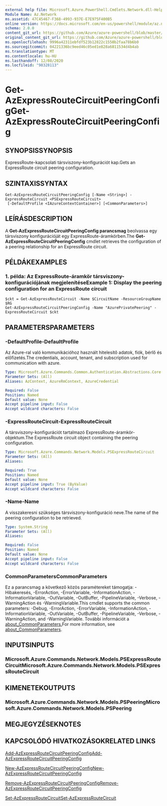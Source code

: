 ```yaml
---
external help file: Microsoft.Azure.PowerShell.Cmdlets.Network.dll-Help.xml
Module Name: Az.Network
ms.assetid: 47C45467-F368-4993-937E-E7E975F400B5
online version: https://docs.microsoft.com/en-us/powershell/module/az.network/get-azexpressroutecircuitpeeringconfig
schema: 2.0.0
content_git_url: https://github.com/Azure/azure-powershell/blob/master/src/Network/Network/help/Get-AzExpressRouteCircuitPeeringConfig.md
original_content_git_url: https://github.com/Azure/azure-powershell/blob/master/src/Network/Network/help/Get-AzExpressRouteCircuitPeeringConfig.md
ms.openlocfilehash: 9996a42311ebfdf523b12822c1550b2faa78b6b0
ms.sourcegitcommit: 04221336bc9eed46c05ed1e828a6811534d4b4ab
ms.translationtype: MT
ms.contentlocale: hu-HU
ms.lasthandoff: 12/08/2020
ms.locfileid: "98328113"
---
```

# <span data-ttu-id="03fd9-101">Get-AzExpressRouteCircuitPeeringConfig</span><span class="sxs-lookup"><span data-stu-id="03fd9-101">Get-AzExpressRouteCircuitPeeringConfig</span></span>

## <span data-ttu-id="03fd9-102">SYNOPSIS</span><span class="sxs-lookup"><span data-stu-id="03fd9-102">SYNOPSIS</span></span>
<span data-ttu-id="03fd9-103">ExpressRoute-kapcsolati társviszony-konfigurációt kap.</span><span class="sxs-lookup"><span data-stu-id="03fd9-103">Gets an ExpressRoute circuit peering configuration.</span></span>

## <span data-ttu-id="03fd9-104">SZINTAXIS</span><span class="sxs-lookup"><span data-stu-id="03fd9-104">SYNTAX</span></span>

```
Get-AzExpressRouteCircuitPeeringConfig [-Name <String>] -ExpressRouteCircuit <PSExpressRouteCircuit>
 [-DefaultProfile <IAzureContextContainer>] [<CommonParameters>]
```

## <span data-ttu-id="03fd9-105">LEÍRÁS</span><span class="sxs-lookup"><span data-stu-id="03fd9-105">DESCRIPTION</span></span>
<span data-ttu-id="03fd9-106">A **Get-AzExpressRouteCircuitPeeringConfig parancsmag** beolvassa egy társviszony konfigurációját egy ExpressRoute-áramkörben.</span><span class="sxs-lookup"><span data-stu-id="03fd9-106">The **Get-AzExpressRouteCircuitPeeringConfig** cmdlet retrieves the configuration of a peering relationship for an ExpressRoute circuit.</span></span>

## <span data-ttu-id="03fd9-107">PÉLDÁK</span><span class="sxs-lookup"><span data-stu-id="03fd9-107">EXAMPLES</span></span>

### <span data-ttu-id="03fd9-108">1. példa: Az ExpressRoute-áramkör társviszony-konfigurációjának megjelenítése</span><span class="sxs-lookup"><span data-stu-id="03fd9-108">Example 1: Display the peering configuration for an ExpressRoute circuit</span></span>
```
$ckt = Get-AzExpressRouteCircuit -Name $CircuitName -ResourceGroupName $RG
Get-AzExpressRouteCircuitPeeringConfig -Name "AzurePrivatePeering" -ExpressRouteCircuit $ckt
```

## <span data-ttu-id="03fd9-109">PARAMETERS</span><span class="sxs-lookup"><span data-stu-id="03fd9-109">PARAMETERS</span></span>

### <span data-ttu-id="03fd9-110">-DefaultProfile</span><span class="sxs-lookup"><span data-stu-id="03fd9-110">-DefaultProfile</span></span>
<span data-ttu-id="03fd9-111">Az Azure-ral való kommunikációhoz használt hitelesítő adatok, fiók, bérlő és előfizetés.</span><span class="sxs-lookup"><span data-stu-id="03fd9-111">The credentials, account, tenant, and subscription used for communication with azure.</span></span>

```yaml
Type: Microsoft.Azure.Commands.Common.Authentication.Abstractions.Core.IAzureContextContainer
Parameter Sets: (All)
Aliases: AzContext, AzureRmContext, AzureCredential

Required: False
Position: Named
Default value: None
Accept pipeline input: False
Accept wildcard characters: False
```

### <span data-ttu-id="03fd9-112">-ExpressRouteCircuit</span><span class="sxs-lookup"><span data-stu-id="03fd9-112">-ExpressRouteCircuit</span></span>
<span data-ttu-id="03fd9-113">A társviszony-konfigurációt tartalmazó ExpressRoute-áramkör-objektum.</span><span class="sxs-lookup"><span data-stu-id="03fd9-113">The ExpressRoute circuit object containing the peering configuration.</span></span>

```yaml
Type: Microsoft.Azure.Commands.Network.Models.PSExpressRouteCircuit
Parameter Sets: (All)
Aliases:

Required: True
Position: Named
Default value: None
Accept pipeline input: True (ByValue)
Accept wildcard characters: False
```

### <span data-ttu-id="03fd9-114">-Name</span><span class="sxs-lookup"><span data-stu-id="03fd9-114">-Name</span></span>
<span data-ttu-id="03fd9-115">A visszakeresni szükséges társviszony-konfiguráció neve.</span><span class="sxs-lookup"><span data-stu-id="03fd9-115">The name of the peering configuration to be retrieved.</span></span>

```yaml
Type: System.String
Parameter Sets: (All)
Aliases:

Required: False
Position: Named
Default value: None
Accept pipeline input: False
Accept wildcard characters: False
```

### <span data-ttu-id="03fd9-116">CommonParameters</span><span class="sxs-lookup"><span data-stu-id="03fd9-116">CommonParameters</span></span>
<span data-ttu-id="03fd9-117">Ez a parancsmag a következő közös paramétereket támogatja: -Hibakeresés, -ErrorAction, -ErrorVariable, -InformationAction, -InformationVariable, -OutVariable, -OutBuffer, -PipelineVariable, -Verbose, -WarningAction és -WarningVariable.</span><span class="sxs-lookup"><span data-stu-id="03fd9-117">This cmdlet supports the common parameters: -Debug, -ErrorAction, -ErrorVariable, -InformationAction, -InformationVariable, -OutVariable, -OutBuffer, -PipelineVariable, -Verbose, -WarningAction, and -WarningVariable.</span></span> <span data-ttu-id="03fd9-118">További információt a [about_CommonParameters.](http://go.microsoft.com/fwlink/?LinkID=113216)</span><span class="sxs-lookup"><span data-stu-id="03fd9-118">For more information, see [about_CommonParameters](http://go.microsoft.com/fwlink/?LinkID=113216).</span></span>

## <span data-ttu-id="03fd9-119">INPUTS</span><span class="sxs-lookup"><span data-stu-id="03fd9-119">INPUTS</span></span>

### <span data-ttu-id="03fd9-120">Microsoft.Azure.Commands.Network.Models.PSExpressRouteCircuit</span><span class="sxs-lookup"><span data-stu-id="03fd9-120">Microsoft.Azure.Commands.Network.Models.PSExpressRouteCircuit</span></span>

## <span data-ttu-id="03fd9-121">KIMENETEK</span><span class="sxs-lookup"><span data-stu-id="03fd9-121">OUTPUTS</span></span>

### <span data-ttu-id="03fd9-122">Microsoft.Azure.Commands.Network.Models.PSPeering</span><span class="sxs-lookup"><span data-stu-id="03fd9-122">Microsoft.Azure.Commands.Network.Models.PSPeering</span></span>

## <span data-ttu-id="03fd9-123">MEGJEGYZÉSEK</span><span class="sxs-lookup"><span data-stu-id="03fd9-123">NOTES</span></span>

## <span data-ttu-id="03fd9-124">KAPCSOLÓDÓ HIVATKOZÁSOK</span><span class="sxs-lookup"><span data-stu-id="03fd9-124">RELATED LINKS</span></span>

[<span data-ttu-id="03fd9-125">Add-AzExpressRouteCircuitPeeringConfig</span><span class="sxs-lookup"><span data-stu-id="03fd9-125">Add-AzExpressRouteCircuitPeeringConfig</span></span>](Add-AzExpressRouteCircuitPeeringConfig.md)

[<span data-ttu-id="03fd9-126">New-AzExpressRouteCircuitPeeringConfig</span><span class="sxs-lookup"><span data-stu-id="03fd9-126">New-AzExpressRouteCircuitPeeringConfig</span></span>](New-AzExpressRouteCircuitPeeringConfig.md)

[<span data-ttu-id="03fd9-127">Remove-AzExpressRouteCircuitPeeringConfig</span><span class="sxs-lookup"><span data-stu-id="03fd9-127">Remove-AzExpressRouteCircuitPeeringConfig</span></span>](Remove-AzExpressRouteCircuitPeeringConfig.md)

[<span data-ttu-id="03fd9-128">Set-AzExpressRouteCircuit</span><span class="sxs-lookup"><span data-stu-id="03fd9-128">Set-AzExpressRouteCircuit</span></span>](Set-AzExpressRouteCircuit.md)
